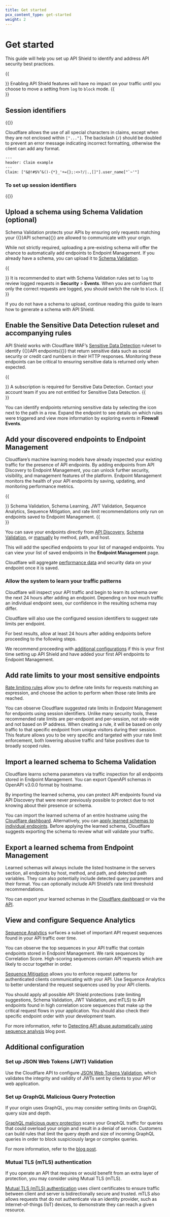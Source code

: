 ```yaml
---
title: Get started
pcx_content_type: get-started
weight: 2
---
```


# Get started

This guide will help you set up API Shield to identify and address API security best practices.

{{<Aside type="note">}}
Enabling API Shield features will have no impact on your traffic until you choose to move a setting from `log` to `block` mode.
{{</Aside>}}

## Session identifiers

{{<render file="_session-identifiers.md">}}

Cloudflare allows the use of all special characters in claims, except when they are not enclosed within `["..."]`. The backslash (`/`) should be doubled to prevent an error message indicating incorrect formatting, otherwise the client can add any format.

```txt
---
header: Claim example
---
Claim: ["&@!#$%^&()-{*}_'+={};:<>?/|.,[]"].user_name["`~'"]
```

### To set up session identifiers

{{<render file="_set-up-session-identifiers.md">}}

## Upload a schema using Schema Validation (optional)

Schema Validation protects your APIs by ensuring only requests matching your {{<glossary-tooltip term_id="API schema">}}API schema{{</glossary-tooltip>}} are allowed to communicate with your origin.

While not strictly required, uploading a pre-existing schema will offer the chance to automatically add endpoints to Endpoint Management. If you already have a schema, you can upload it to [Schema Validation](/api-shield/security/schema-validation/). 

{{<Aside type="note">}}
It is recommended to start with Schema Validation rules set to `log` to review logged requests in **Security** > **Events**. When you are confident that only the correct requests are logged, you should switch the rule to `block`. 
{{</Aside>}}

If you do not have a schema to upload, continue reading this guide to learn how to generate a schema with API Shield. 

## Enable the Sensitive Data Detection ruleset and accompanying rules

API Shield works with Cloudflare WAF’s [Sensitive Data Detection](/api-shield/management-and-monitoring/#sensitive-data-detection) ruleset to identify {{<glossary-tooltip term_id="API endpoint">}}API endpoints{{</glossary-tooltip>}} that return sensitive data such as social security or credit card numbers in their HTTP responses. Monitoring these endpoints can be critical to ensuring sensitive data is returned only when expected. 

{{<Aside type="note">}}
A subscription is required for Sensitive Data Detection. Contact your account team if you are not entitled for Sensitive Data Detection.
{{</Aside>}}

You can identify endpoints returning sensitive data by selecting the icon next to the path in a row. Expand the endpoint to see details on which rules were triggered and view more information by exploring events in **Firewall Events**.

## Add your discovered endpoints to Endpoint Management

Cloudflare’s machine learning models have already inspected your existing traffic for the presence of API endpoints. By adding endpoints from API Discovery to Endpoint Management, you can unlock further security, visibility, and management features of the platform. Endpoint Management monitors the health of your API endpoints by saving, updating, and monitoring performance metrics. 

{{<Aside type="note">}}
Schema Validation, Schema Learning, JWT Validation, Sequence Analytics, Sequence Mitigation, and rate limit recommendations only run on endpoints saved to Endpoint Management.
{{</Aside>}}

You can save your endpoints directly from [API Discovery](/api-shield/management-and-monitoring/#add-endpoints-from-api-discovery), [Schema Validation](/api-shield/management-and-monitoring/#add-endpoints-from-schema-validation), or [manually](/api-shield/management-and-monitoring/#add-endpoints-manually) by method, path, and host.

This will add the specified endpoints to your list of managed endpoints. You can view your list of saved endpoints in the **Endpoint Management** page.

Cloudflare will aggregate [performance data](/api-shield/management-and-monitoring/#endpoint-performance-analysis) and security data on your endpoint once it is saved.

### Allow the system to learn your traffic patterns

Cloudflare will inspect your API traffic and begin to learn its schema over the next 24 hours after adding an endpoint. Depending on how much traffic an individual endpoint sees, our confidence in the resulting schema may differ. 

Cloudflare will also use the configured session identifiers to suggest rate limits per endpoint. 

For best results, allow at least 24 hours after adding endpoints before proceeding to the following steps. 

We recommend proceeding with [additional configurations](/api-shield/get-started/#additional-configuration) if this is your first time setting up API Shield and have added your first API endpoints to Endpoint Management.

## Add rate limits to your most sensitive endpoints

[Rate limiting rules](/waf/rate-limiting-rules/) allow you to define rate limits for requests matching an expression, and choose the action to perform when those rate limits are reached.

You can observe Cloudflare suggested rate limits in Endpoint Management for endpoints using session identifiers. Unlike many security tools, these recommended rate limits are per-endpoint and per-session, not site-wide and not based on IP address. When creating a rule, it will be based on only traffic to that specific endpoint from unique visitors during their session. This feature allows you to be very specific and targeted with your rate limit enforcement, both lowering abusive traffic and false positives due to broadly scoped rules. 

## Import a learned schema to Schema Validation

Cloudflare learns schema parameters via traffic inspection for all endpoints stored in Endpoint Management. You can export OpenAPI schemas in OpenAPI v3.0.0 format by hostname.

By importing the learned schema, you can protect API endpoints found via API Discovery that were never previously possible to protect due to not knowing about their presence or schema.

You can import the learned schema of an entire hostname using the [Cloudflare dashboard](/api-shield/security/schema-validation/#add-validation-by-applying-a-learned-schema-to-an-entire-hostname). Alternatively, you can [apply learned schemas to individual endpoints](/api-shield/security/schema-validation/#add-validation-by-applying-a-learned-schema-to-a-single-endpoint). Before applying the learned schema, Cloudflare suggests exporting the schema to review what will validate your traffic.

## Export a learned schema from Endpoint Management

Learned schemas will always include the listed hostname in the servers section, all endpoints by host, method, and path, and detected path variables. They can also potentially include detected query parameters and their format. You can optionally include API Shield’s rate limit threshold recommendations. 

You can export your learned schemas in the [Cloudflare dashboard](/api-shield/management-and-monitoring/#export-a-schema) or via the [API](/api/operations/api-shield-endpoint-management-retrieve-operations-and-features-as-open-api-schemas).

## View and configure Sequence Analytics

[Sequence Analytics](/api-shield/security/sequence-analytics/) surfaces a subset of important API request sequences found in your API traffic over time.

You can observe the top sequences in your API traffic that contain endpoints stored in Endpoint Management. We rank sequences by Correlation Score. High-scoring sequences contain API requests which are likely to occur together in order.

[Sequence Mitigation](/api-shield/security/sequence-mitigation/) allows you to enforce request patterns for authenticated clients communicating with your API. Use Sequence Analytics to better understand the request sequences used by your API clients.

You should apply all possible API Shield protections (rate limiting suggestions, Schema Validation, JWT Validation, and mTLS) to API endpoints found in high correlation score sequences that make up the critical request flows in your application. You should also check their specific endpoint order with your development team.

For more information, refer to [Detecting API abuse automatically using sequence analysis](https://blog.cloudflare.com/api-sequence-analytics) blog post.

## Additional configuration

### Set up JSON Web Tokens (JWT) Validation

Use the Cloudflare API to configure [JSON Web Tokens Validation](/api-shield/security/jwt-validation/), which validates the integrity and validity of JWTs sent by clients to your API or web application. 

### Set up GraphQL Malicious Query Protection

If your origin uses GraphQL, you may consider setting limits on GraphQL query size and depth. 

[GraphQL malicious query protection](/api-shield/security/graphql-protection/configure/) scans your GraphQL traffic for queries that could overload your origin and result in a denial of service. Customers can build rules that limit the query depth and size of incoming GraphQL queries in order to block suspiciously large or complex queries.

For more information, refer to the [blog post](https://blog.cloudflare.com/protecting-graphql-apis-from-malicious-queries/).

### Mutual TLS (mTLS) authentication

If you operate an API that requires or would benefit from an extra layer of protection, you may consider using Mutual TLS (mTLS).

[Mutual TLS (mTLS) authentication](/api-shield/security/mtls/) uses client certificates to ensure traffic between client and server is bidirectionally secure and trusted. mTLS also allows requests that do not authenticate via an identity provider, such as Internet-of-things (IoT) devices, to demonstrate they can reach a given resource.